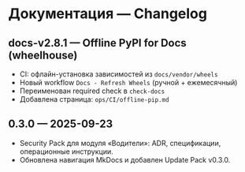 # Документация — Changelog

## docs-v2.8.1 — Offline PyPI for Docs (wheelhouse)
- CI: офлайн-установка зависимостей из `docs/vendor/wheels`
- Новый workflow `Docs - Refresh Wheels` (ручной + ежемесячный)
- Переименован required check в `check-docs`
- Добавлена страница: `ops/CI/offline-pip.md`

## 0.3.0 — 2025-09-23

* Security Pack для модуля «Водители»: ADR, спецификации, операционные инструкции.
* Обновлена навигация MkDocs и добавлен Update Pack v0.3.0.
